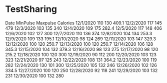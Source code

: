 # TestSharing
Date	MinPulse	Maxpulse	Calories
12/1/2020	110	130	409.1
12/2/2020	117	145	479
12/3/2020	103	135	340
12/4/2020	109	175	282.4
12/5/2020	117	148	406
12/6/2020	102	127	300
12/7/2020	110	136	374
12/8/2020	104	134	253.3
12/9/2020	109	133	195.1
12/10/2020	98	124	269
12/11/2020	103	147	329.3
12/12/2020	100	120	250.7
12/13/2020	100	120	250.7
12/14/2020	106	128	345.3
12/15/2020	104	132	379.3
12/16/2020	98	123	275
12/17/2020	98	120	215.2
12/18/2020	100	120	300
12/19/2020	90	112	200
12/20/2020	103	123	323
12/21/2020	97	125	243
12/22/2020	108	131	364.2
12/23/2020	100	119	282
12/24/2020	130	101	300
12/25/2020	105	132	246
12/26/2020	102	126	334.5
12/27/2020	100	120	250
12/28/2020	92	118	241
12/29/2020	103	132	231
12/30/2020	100	132	280
